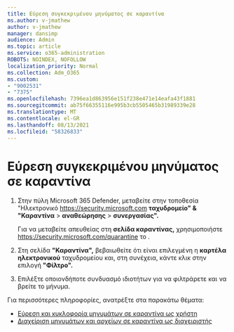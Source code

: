 ```yaml
---
title: Εύρεση συγκεκριμένου μηνύματος σε καραντίνα
ms.author: v-jmathew
author: v-jmathew
manager: dansimp
audience: Admin
ms.topic: article
ms.service: o365-administration
ROBOTS: NOINDEX, NOFOLLOW
localization_priority: Normal
ms.collection: Adm_O365
ms.custom:
- "9002531"
- "7375"
ms.openlocfilehash: 7396ea1d863956e151f238e471e14eafa43f1881
ms.sourcegitcommit: ab75f66355116e995b3cb5505465b31989339e28
ms.translationtype: MT
ms.contentlocale: el-GR
ms.lasthandoff: 08/13/2021
ms.locfileid: "58326833"
---
```

# <a name="find-a-specific-quarantined-message"></a>Εύρεση συγκεκριμένου μηνύματος σε καραντίνα

1. Στην πύλη Microsoft 365 Defender, μεταβείτε στην τοποθεσία "Ηλεκτρονικό <https://security.microsoft.com> **ταχυδρομείο" & "Καραντίνα** \> **αναθεώρησης** \> **συνεργασίας".**

   Για να μεταβείτε απευθείας στη **σελίδα καραντίνας,** χρησιμοποιήστε <https://security.microsoft.com/quarantine> το .

2. Στη σελίδα **"Καραντίνα",** βεβαιωθείτε ότι είναι επιλεγμένη η **καρτέλα ηλεκτρονικού** ταχυδρομείου και, στη συνέχεια, κάντε κλικ στην επιλογή **"Φίλτρο".**
3. Επιλέξτε οποιονδήποτε συνδυασμό ιδιοτήτων για να φιλτράρετε και να βρείτε το μήνυμα.

Για περισσότερες πληροφορίες, ανατρέξτε στα παρακάτω θέματα:

- [Εύρεση και κυκλοφορία μηνυμάτων σε καραντίνα ως χρήστη](https://docs.microsoft.com/microsoft-365/security/office-365-security/find-and-release-quarantined-messages-as-a-user)
- [Διαχείριση μηνυμάτων και αρχείων σε καραντίνα ως διαχειριστής](https://docs.microsoft.com/microsoft-365/security/office-365-security/manage-quarantined-messages-and-files)
